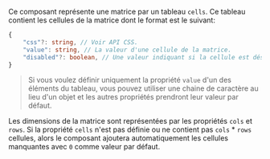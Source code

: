 Ce composant représente une matrice par un tableau `cells`.
Ce tableau contient les cellules de la matrice dont le format est le suivant:

```typescript
{
    "css"?: string, // Voir API CSS.
    "value": string, // La valeur d'une cellule de la matrice.
    "disabled"?: boolean, // Une valeur indiquant si la cellule est désactivée.
}
```

> Si vous voulez définir uniquement la propriété `value` d'un des éléments du tableau,
> vous pouvez utiliser une chaine de caractère au lieu d'un objet et les autres propriétés
> prendront leur valeur par défaut.

Les dimensions de la matrice sont représentées par les propriétés `cols` et `rows`.
Si la propriété `cells` n'est pas définie ou ne contient pas `cols` \* `rows` cellules,
alors le composant ajoutera automatiquement les cellules manquantes avec `0` comme valeur
par défaut.
